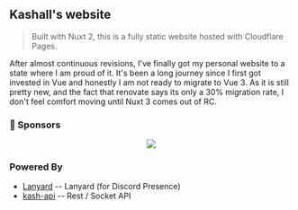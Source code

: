 ## Kashall's website

<p align="center">

</p>

> Built with Nuxt 2, this is a fully static website hosted with Cloudflare Pages.

After almost continuous revisions, I've finally got my personal website to a state where I am proud of it. It's been a long journey since I first got invested in Vue and honestly I am not ready to migrate to Vue 3. As it is still pretty new, and the fact that renovate says its only a 30% migration rate, I don't feel comfort moving until Nuxt 3 comes out of RC.

### 💖 Sponsors

<p align="center">
    <a href="https://github.com/sponsors/kashalls">
        <img src="https://cdn.jsdelivr.net/gh/kashalls/kashalls/sponsors/sponsors.svg" />
    </a>
</p>

### Powered By

- [Lanyard](https://github.com/phineas/lanyard) -- Lanyard (for Discord Presence)
- [kash-api](https://github.com/kashalls/kash-api) -- Rest / Socket API

